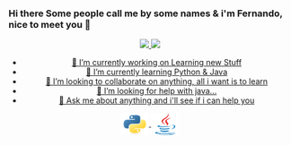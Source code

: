 ### Hi there Some people call me by some names & i'm Fernando, nice to meet you 👋
<div align="center">
  <a href="https://github.com/Fernando7181">
  <img height="180em" src="https://github-readme-stats.vercel.app/api?username=Fernando7181&show_icons=true&theme=dark&include_all_commits=true&count_private=true"/>
  <img height="180em" src="https://github-readme-stats.vercel.app/api/top-langs/?username=Fernando7181&layout=compact&langs_count=7&theme=dark"/>

- 🔭 I’m currently working on Learning new Stuff
- 🌱 I’m currently learning Python & Java 
- 👯 I’m looking to collaborate on anything, all i want is to learn
- 🤔 I’m looking for help with java...
- 💬 Ask me about anything and i'll see if i can help you

 <img align="center" alt="Fernando-Python" height="40" width="50" src="https://raw.githubusercontent.com/devicons/devicon/master/icons/python/python-original.svg">
 <img align="center" alt="Fernando-Java" height="40" width="50" src="https://raw.githubusercontent.com/devicons/devicon/master/icons/java/java-original.svg">


